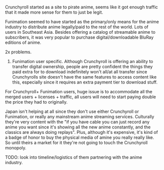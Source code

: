 Crunchyroll started as a site to pirate anime, seems like it got enough traffic that it made more sense for them to just be legit.

Funimation seemed to have started as the primary/only means for the anime industry to distribute anime legally/paid to the rest of the world. Lots of users in Southeast Asia. Besides offering a catalog of streamable anime to subscribers, it was very popular to purchase digital/downloadable BluRay editions of anime. 

2x problems. 

1. Funimation user specific. 
Although Crunchyroll is offering an ability to transfer digital ownership, people are pretty confident the things they paid extra for to download indefinitely won't all/at all transfer since Crunchyrolls site doesn't have the same features to access content like this, especially since it requires an extra payment tier to download stuff. 

For Crunchyroll+ Funimation users, huge issue is to accommodate all the merged users + licenses + traffic, all users will need to start paying double the price they had to originally.

Japan isn't helping at all since they don't use either Crunchyroll or Funimation, or really any mainstream anime streaming services. Culturally they're very content with the "if you have cable you can just record any anime you want since it's showing all the new anime constantly, and the classics are always doing replays". Plus, although it's expensive, it's kind of a badge of honor to buy the physical media of amine you really really like. So until theirs a market for it they're not going to touch the Crunchyroll monopoly.


TODO: look into timeline/logistics of them partnering with the anime industry. 